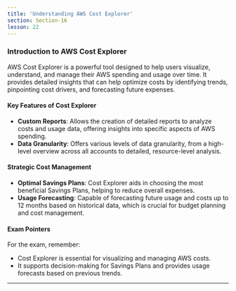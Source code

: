 ```yaml
---
title: 'Understanding AWS Cost Explorer'
section: Section-16
lesson: 22
---
```


### Introduction to AWS Cost Explorer

AWS Cost Explorer is a powerful tool designed to help users visualize, understand, and manage their AWS spending and usage over time. It provides detailed insights that can help optimize costs by identifying trends, pinpointing cost drivers, and forecasting future expenses.

<!-- pagebreak -->

#### Key Features of Cost Explorer

- **Custom Reports**: Allows the creation of detailed reports to analyze costs and usage data, offering insights into specific aspects of AWS spending.
- **Data Granularity**: Offers various levels of data granularity, from a high-level overview across all accounts to detailed, resource-level analysis.

<!-- pagebreak -->

#### Strategic Cost Management

- **Optimal Savings Plans**: Cost Explorer aids in choosing the most beneficial Savings Plans, helping to reduce overall expenses.
- **Usage Forecasting**: Capable of forecasting future usage and costs up to 12 months based on historical data, which is crucial for budget planning and cost management.

<!-- pagebreak -->

#### Exam Pointers

For the exam, remember:

- Cost Explorer is essential for visualizing and managing AWS costs.
- It supports decision-making for Savings Plans and provides usage forecasts based on previous trends.

---
